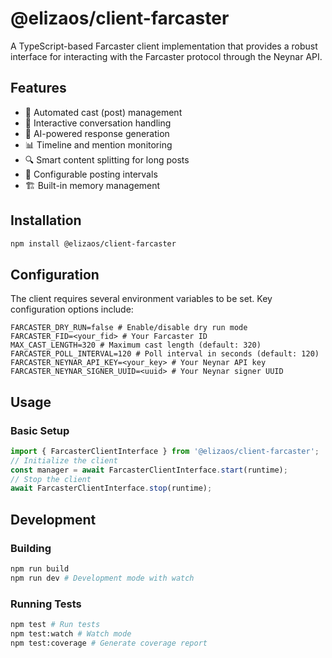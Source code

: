 # @elizaos/client-farcaster

A TypeScript-based Farcaster client implementation that provides a robust interface for interacting with the Farcaster protocol through the Neynar API.

## Features

- 🔄 Automated cast (post) management
- 💬 Interactive conversation handling
- 🤖 AI-powered response generation
- 📊 Timeline and mention monitoring
- 🔍 Smart content splitting for long posts
- 🎯 Configurable posting intervals
- 🏗️ Built-in memory management

## Installation
```bash
npm install @elizaos/client-farcaster
```

## Configuration

The client requires several environment variables to be set. Key configuration options include:

```base
FARCASTER_DRY_RUN=false # Enable/disable dry run mode
FARCASTER_FID=<your_fid> # Your Farcaster ID
MAX_CAST_LENGTH=320 # Maximum cast length (default: 320)
FARCASTER_POLL_INTERVAL=120 # Poll interval in seconds (default: 120)
FARCASTER_NEYNAR_API_KEY=<your_key> # Your Neynar API key
FARCASTER_NEYNAR_SIGNER_UUID=<uuid> # Your Neynar signer UUID
```

## Usage

### Basic Setup

```typescript
import { FarcasterClientInterface } from '@elizaos/client-farcaster';
// Initialize the client
const manager = await FarcasterClientInterface.start(runtime);
// Stop the client
await FarcasterClientInterface.stop(runtime);
```

## Development

### Building
```bash
npm run build
npm run dev # Development mode with watch
```

### Running Tests
```bash
npm test # Run tests
npm test:watch # Watch mode
npm test:coverage # Generate coverage report
